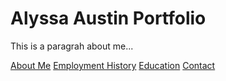 # Alyssa Austin Portfolio

This is a paragrah about me...

[About Me](index)
[Employment History](employment)
[Education](education)
[Contact](contact)
